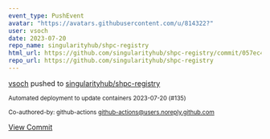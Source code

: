 ```yaml
---
event_type: PushEvent
avatar: "https://avatars.githubusercontent.com/u/814322?"
user: vsoch
date: 2023-07-20
repo_name: singularityhub/shpc-registry
html_url: https://github.com/singularityhub/shpc-registry/commit/057ec457d7b830d14fd1e6dfdb34c7573d512629
repo_url: https://github.com/singularityhub/shpc-registry
---
```


<a href='https://github.com/vsoch' target='_blank'>vsoch</a> pushed to <a href='https://github.com/singularityhub/shpc-registry' target='_blank'>singularityhub/shpc-registry</a>

<small>Automated deployment to update containers 2023-07-20 (#135)

Co-authored-by: github-actions <github-actions@users.noreply.github.com></small>

<a href='https://github.com/singularityhub/shpc-registry/commit/057ec457d7b830d14fd1e6dfdb34c7573d512629' target='_blank'>View Commit</a>